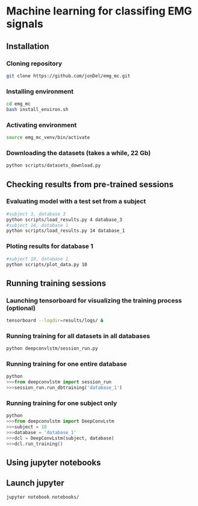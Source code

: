 # Machine learning for classifing EMG signals

## Installation

### Cloning repository
```bash
git clone https://github.com/jonDel/emg_mc.git
```
### Installing environment
```bash
cd emg_mc
bash install_environ.sh
```
### Activating environment
```bash
source emg_mc_venv/bin/activate
```
### Downloading the datasets (takes a while, 22 Gb)
```bash
python scripts/datasets_download.py
```
## Checking results from pre-trained sessions

### Evaluating model with a test set from a subject
```bash
#subject 3, database 3
python scripts/load_results.py 4 database_3
#subject 14, database 1
python scripts/load_results.py 14 database_1
```
### Ploting results for database 1
```bash
#subject 10, database 1
python scripts/plot_data.py 10
```
## Running training sessions

### Launching tensorboard for visualizing the training process (optional)
```bash
tensorboard --logdir=results/logs/ &
```
### Running training for all datasets in all databases
```bash
python deepconvlstm/session_run.py
```
### Running training for one entire database
```python
python
>>>from deepconvlstm import session_run
>>>session_run.run_dbtraining('database_1')
```

###  Running training for one subject only
```python
python
>>>from deepconvlstm import DeepConvLstm
>>>subject = 10
>>>database = 'database_1'
>>>dcl = DeepConvLstm(subject, database)
>>>dcl.run_training()
```
## Using jupyter notebooks

## Launch jupyter
```bash
jupyter notebook notebooks/
```

